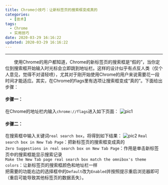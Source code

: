 ```yaml
---
title: Chrome小技巧：让新标签页的搜索框变成真的
categories:
  - [技术]
tags:
  - Chrome
  - 实用技巧
date: 2020-03-29 16:16:22
updated: 2020-03-29 16:16:22
---
```

---
&emsp;&emsp;使用Chrome的用户都知道，Chrome的新标签页的搜索框是“假的”，当你定位到搜索框开始输入时光标会立即跳到地址栏。这样的设计似乎有点反人类（仅个人意见，觉得不对请轻喷），尤其对于刚开始使用Chrome的用户来说需要花一段时间才能适应。其实，在Chrome的flags里有选项让搜索框变成“真的”。下面给出步骤：

<!-- more -->

#### 步骤一：
在Chrome的地址栏内输入`chrome://flags`进入如下页面：
![pic1](https://source.geniucker.top/20200329-1-1.jpg)

#### 步骤二：
在搜索框中输入关键词`real search box`，将得到如下结果：
![pic2](https://source.geniucker.top/20200329-1-2.jpg)
`Real search box in New Tab Page`：把新标签页的搜索框变成真的  
`Zero Suggestions in real search box on New Tab Page`：作用是单击新标签页中的搜索框能显示搜索记录  
`Make the New Tab page real search box match the omnibox's theme colors`：让新标签页的搜索框颜色和地址栏一样  
把需要的功能右边的选择框中的`Default`改为`Enabled`并按照提示重启浏览器即可（重启可能导致其他标签页的数据丢失）。
